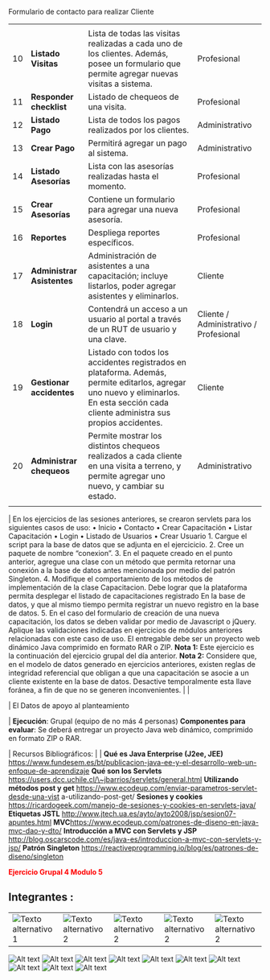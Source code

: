 Formulario de contacto para realizar Cliente

|                                                               |                                |                                                                                                                                                                                         |                                        |
|---------------------------------------------------------------|--------------------------------|-----------------------------------------------------------------------------------------------------------------------------------------------------------------------------------------|----------------------------------------|
|                                                               |                                |                                                                                                                                                                                         |                                        |
| 10                                                            | **Listado Visitas**            | Lista de todas las visitas realizadas a cada uno de los clientes. Además, posee un formulario que permite agregar nuevas visitas a sistema.                                             | Profesional                            |
| 11                                                            | **Responder checklist**        | Listado de chequeos de una visita.                                                                                                                                                      | Profesional                            |
| 12                                                            | **Listado Pago**               | Lista de todos los pagos realizados por los clientes.                                                                                                                                   | Administrativo                         |
| 13                                                            | **Crear Pago**                 | Permitirá agregar un pago al sistema.                                                                                                                                                   | Administrativo                         |
| 14                                                            | **Listado Asesorías**          | Lista con las asesorías realizadas hasta el momento.                                                                                                                                    | Profesional                            |
| 15                                                            | **Crear Asesorías**            | Contiene un formulario para agregar una nueva asesoría.                                                                                                                                 | Profesional                            |
| 16                                                            | **Reportes**                   | Despliega reportes específicos.                                                                                                                                                         | Profesional                            |
| 17                                                            | **Administrar** **Asistentes** | Administración de asistentes a una capacitación; incluye listarlos, poder agregar asistentes y eliminarlos.                                                                             | Cliente                                |
| 18                                                            | **Login**                      | Contendrá un acceso a un usuario al portal a través de un RUT de usuario y una clave.                                                                                                   | Cliente / Administrativo / Profesional |
| 19                                                            | **Gestionar accidentes**       | Listado con todos los accidentes registrados en plataforma. Además, permite editarlos, agregar uno nuevo y eliminarlos. En esta sección cada cliente administra sus propios accidentes. | Cliente                                |
| 20                                                            | **Administrar chequeos**       | Permite mostrar los distintos chequeos realizados a cada cliente en una visita a terreno, y permite agregar uno nuevo, y cambiar su estado.                                             | Administrativo                         |
|                                                               |                                |                                                                                                                                                                                         |                                        |

| En los ejercicios de las sesiones anteriores, se crearon servlets para los siguientes casos de uso:  • Inicio • Contacto • Crear Capacitación • Listar Capacitación • Login • Listado de Usuarios • Crear Usuario    1. Cargue el script para la base de datos que se adjunta en el ejercicicio. 2. Cree un paquete de nombre “conexion”. 3. En el paquete creado en el punto anterior, agregue una clase con un método que permita retornar una conexión a la base de datos antes mencionada por medio del patrón Singleton. 4. Modifique el comportamiento de los métodos de implementación de la clase Capacitacion. Debe lograr que la plataforma permita desplegar el listado de capacitaciones registrado En la base de datos, y que al mismo tiempo permita registrar un nuevo registro en la base de datos. 5. En el caso del formulario de creación de una nueva capacitación, los datos se deben validar por medio de Javascript o jQuery. Aplique las validaciones indicadas en ejercicios de módulos anteriores relacionadas con este caso de uso.   El entregable debe ser un proyecto web dinámico Java comprimido en formato RAR o ZIP.   **Nota 1:** Este ejercicio es la continuación del ejercicio grupal del día anterior.   **Nota 2:** Considere que, en el modelo de datos generado en ejercicios anteriores, existen reglas de integridad referencial que obligan a que una capacitación se asocie a un cliente existente en la base de datos. Desactive temporalmente esta llave foránea, a fin de que no se generen inconvenientes. |
|


| El Datos de apoyo al planteamiento                                                                                                                                           

| **Ejecución**: Grupal (equipo de no más 4 personas)   **Componentes para evaluar**: Se deberá entregar un proyecto Java web dinámico, comprimido en formato ZIP o RAR.                                                                        

| Recursos Bibliográficos:                                                                                                                                                                                         |
|   **Qué es Java Enterprise (J2ee, JEE)** https://www.fundesem.es/bt/publicacion-java-ee-y-el-desarrollo-web-un-enfoque-de-aprendizaje  **Qué son los Servlets** https://users.dcc.uchile.cl/\~jbarrios/servlets/general.html  **Utilizando métodos post y get** https://www.ecodeup.com/enviar-parametros-servlet-desde-una-vist a-utilizando-post-get/  **Sesiones y cookies** https://ricardogeek.com/manejo-de-sesiones-y-cookies-en-servlets-java/  **Etiquetas JSTL** http://www.jtech.ua.es/ayto/ayto2008/jsp/sesion07-apuntes.html   **MVC**https://www.ecodeup.com/patrones-de-diseno-en-java-mvc-dao-y-dto/   **Introducción a MVC con Servlets y JSP** http://blog.oscarscode.com/es/java-es/introduccion-a-mvc-con-servlets-y-jsp/   **Patrón Singleton** <https://reactiveprogramming.io/blog/es/patrones-de-diseno/singleton> 


<span style="color:red">**Ejercicio Grupal 4 Modulo 5**</span>


## **Integrantes :**
<table>
  <tr>
    <td><img src=https://img.shields.io/badge/Angelica%20-%20Romero%20-%20violet?cacheSeconds=3200" alt="Texto alternativo 1"></td>
    <td><img src="https://img.shields.io/badge/Bastian%20-%20Mariangel%20-%20red?cacheSeconds=3200" alt="Texto alternativo 2"></td>
    <td><img src="https://img.shields.io/badge/Ivan%20-%20Mieres%20-%20green?cacheSeconds=3200
" alt="Texto alternativo 2"></td>
    <td><img src="https://img.shields.io/badge/Patricio%20-%20Bonnin%20-%20brown?cacheSeconds=3200
" alt="Texto alternativo 2"></td>
    <td><img src="https://img.shields.io/badge/Roberto%20-%20Rivas%20-%20blue?cacheSeconds=3200
" alt="Texto alternativo 2"></td>

  </tr>
</table>

![Alt text](image-16.png)
![Alt text](image-17.png)
![Alt text](image-18.png)
![Alt text](image-19.png)
![Alt text](image-20.png)
![Alt text](image-21.png)
![Alt text](image-22.png)
![Alt text](image-23.png)
![Alt text](image-24.png)
![Alt text](image-25.png)